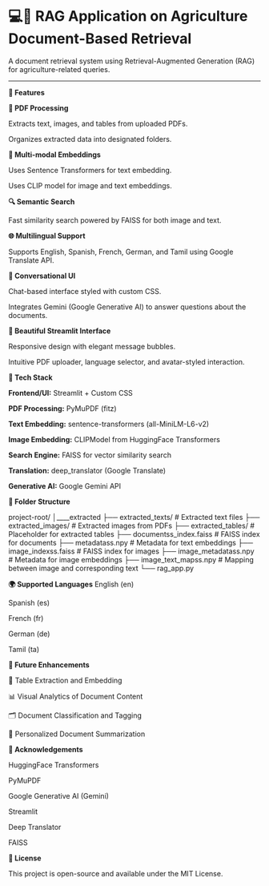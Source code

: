 # 💻📄 **RAG Application on Agriculture Document-Based Retrieval**

A document retrieval system using Retrieval-Augmented Generation (RAG) for agriculture-related queries.

---
**🚀 Features**

**📄 PDF Processing**

Extracts text, images, and tables from uploaded PDFs.


Organizes extracted data into designated folders.


**🧠 Multi-modal Embeddings**


Uses Sentence Transformers for text embedding.


Uses CLIP model for image and text embeddings.


**🔍 Semantic Search**


Fast similarity search powered by FAISS for both image and text.


**🌐 Multilingual Support**


Supports English, Spanish, French, German, and Tamil using Google Translate API.


**💬 Conversational UI**


Chat-based interface styled with custom CSS.


Integrates Gemini (Google Generative AI) to answer questions about the documents.


**🎨 Beautiful Streamlit Interface**


Responsive design with elegant message bubbles.


Intuitive PDF uploader, language selector, and avatar-styled interaction.


**🧰 Tech Stack**


**Frontend/UI:** Streamlit + Custom CSS


**PDF Processing:** PyMuPDF (fitz)


**Text Embedding:** sentence-transformers (all-MiniLM-L6-v2)


**Image Embedding:** CLIPModel from HuggingFace Transformers


**Search Engine:** FAISS for vector similarity search


**Translation:** deep_translator (Google Translate)


**Generative AI:** Google Gemini API


**📁 Folder Structure**

project-root/
│____extracted
     ├── extracted_texts/       # Extracted text files
     ├── extracted_images/      # Extracted images from PDFs
     ├── extracted_tables/      # Placeholder for extracted tables
├── documentss_index.faiss # FAISS index for documents
├── metadatass.npy         # Metadata for text embeddings
├── image_indexss.faiss    # FAISS index for images
├── image_metadatass.npy   # Metadata for image embeddings
├── image_text_mapss.npy   # Mapping between image and corresponding text
└── rag_app.py 

**🌍 Supported Languages**
English (en)

Spanish (es)

French (fr)

German (de)

Tamil (ta)

**🧪 Future Enhancements**

🧾 Table Extraction and Embedding


📊 Visual Analytics of Document Content


🗂️ Document Classification and Tagging


🧠 Personalized Document Summarization

**🤝 Acknowledgements**

HuggingFace Transformers

PyMuPDF

Google Generative AI (Gemini)

Streamlit

Deep Translator

FAISS

**📜 License**

This project is open-source and available under the MIT License.

